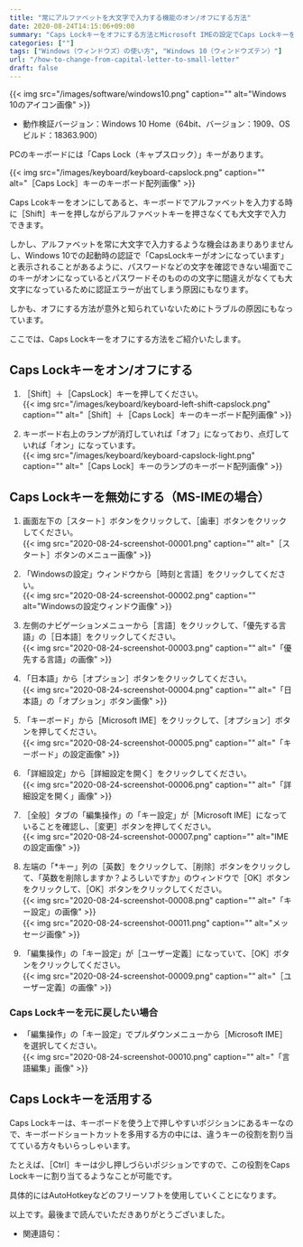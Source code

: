 ```yaml
---
title: "常にアルファベットを大文字で入力する機能のオン/オフにする方法"
date: 2020-08-24T14:15:06+09:00
summary: "Caps Lockキーをオフにする方法とMicrosoft IMEの設定でCaps Lockキーを無効にする方法をご紹介いたします。"
categories: [""]
tags: ["Windows（ウィンドウズ）の使い方", "Windows 10（ウィンドウズテン）"]
url: "/how-to-change-from-capital-letter-to-small-letter"
draft: false
---
```


{{< img src="/images/software/windows10.png" caption="" alt="Windows 10のアイコン画像" >}}

- 動作検証バージョン：Windows 10 Home（64bit、バージョン：1909、OSビルド：18363.900）

PCのキーボードには「Caps Lock（キャプスロック）」キーがあります。

{{< img src="/images/keyboard/keyboard-capslock.png" caption="" alt="［Caps Lock］キーのキーボード配列画像" >}}

Caps Lcokキーをオンにしてあると、キーボードでアルファベットを入力する時に［Shift］キーを押しながらアルファベットキーを押さなくても大文字で入力できます。

しかし、アルファベットを常に大文字で入力するような機会はあまりありませんし、Windows 10での起動時の認証で「CapsLockキーがオンになっています」と表示されることがあるように、パスワードなどの文字を確認できない場面でこのキーがオンになっているとパスワードそのもののの文字に間違えがなくても大文字になっているために認証エラーが出てしまう原因にもなります。

しかも、オフにする方法が意外と知られていないためにトラブルの原因にもなっています。

ここでは、Caps Lockキーをオフにする方法をご紹介いたします。

## Caps Lockキーをオン/オフにする

1. ［Shift］＋［CapsLock］キーを押してください。  
{{< img src="/images/keyboard/keyboard-left-shift-capslock.png" caption="" alt="［Shift］＋［Caps Lock］キーのキーボード配列画像" >}}

2. キーボード右上のランプが消灯していれば「オフ」になっており、点灯していれば「オン」になっています。  
{{< img src="/images/keyboard/keyboard-capslock-light.png" caption="" alt="［Caps Lock］キーのランプのキーボード配列画像" >}}

## Caps Lockキーを無効にする（MS-IMEの場合）

1. 画面左下の［スタート］ボタンをクリックして、［歯車］ボタンをクリックしてください。  
{{< img src="2020-08-24-screenshot-00001.png" caption="" alt="［スタート］ボタンのメニュー画像" >}}

2. 「Windowsの設定」ウィンドウから［時刻と言語］をクリックしてください。  
{{< img src="2020-08-24-screenshot-00002.png" caption="" alt="Windowsの設定ウィンドウ画像" >}}

3. 左側のナビゲーションメニューから［言語］をクリックして、「優先する言語」の［日本語］をクリックしてください。  
{{< img src="2020-08-24-screenshot-00003.png" caption="" alt="「優先する言語」の画像" >}}

4. 「日本語」から［オプション］ボタンをクリックしてください。  
{{< img src="2020-08-24-screenshot-00004.png" caption="" alt="「日本語」の「オプション」ボタン画像" >}}

5. 「キーボード」から［Microsoft IME］をクリックして、［オプション］ボタンを押してください。  
{{< img src="2020-08-24-screenshot-00005.png" caption="" alt="「キーボード」の設定画像" >}}

6. 「詳細設定」から［詳細設定を開く］をクリックしてください。  
{{< img src="2020-08-24-screenshot-00006.png" caption="" alt="「詳細設定を開く」画像" >}}

7. ［全般］タブの「編集操作」の「キー設定」が［Microsoft IME］になっていることを確認し、［変更］ボタンを押してください。  
{{< img src="2020-08-24-screenshot-00007.png" caption="" alt="IMEの設定画像" >}}

8. 左端の「*キー」列の［英数］をクリックして、［削除］ボタンをクリックして、「英数を削除しますか？よろしいですか」のウィンドウで［OK］ボタンをクリックして、［OK］ボタンをクリックしてください。  
{{< img src="2020-08-24-screenshot-00008.png" caption="" alt="「キー設定」の画像" >}}  
{{< img src="2020-08-24-screenshot-00011.png" caption="" alt="メッセージ画像" >}}

9. 「編集操作」の「キー設定」が［ユーザー定義］になっていて、［OK］ボタンをクリックしてください。  
{{< img src="2020-08-24-screenshot-00009.png" caption="" alt="［ユーザー定義］の画像" >}}

### Caps Lockキーを元に戻したい場合

- 「編集操作」の「キー設定」でプルダウンメニューから［Microsoft IME］を選択してください。  
{{< img src="2020-08-24-screenshot-00010.png" caption="" alt="「言語編集」画像" >}}

## Caps Lockキーを活用する

Caps Lockキーは、キーボードを使う上で押しやすいポジションにあるキーなので、キーボードショートカットを多用する方の中には、違うキーの役割を割り当てている方々もいらっしゃいます。

たとえば、［Ctrl］キーは少し押しづらいポジションですので、この役割をCaps Lockキーに割り当てるようなことが可能です。

具体的にはAutoHotkeyなどのフリーソフトを使用していくことになります。

以上です。最後まで読んでいただきありがとうございました。

- 関連語句：
